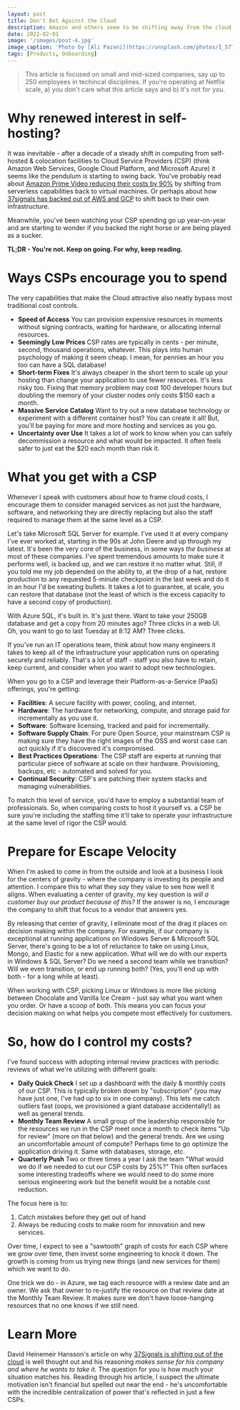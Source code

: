 ```yaml
---
layout: post
title: Don't Bet Against the Cloud
description: Amazon and others seem to be shifting away from the cloud to self-hosted, owned hardware in data centers - what's going on?
date: 2022-02-01
image: '/images/post-4.jpg'
image_caption: 'Photo by [Ali Pazani](https://unsplash.com/photos/I_S774RnI3g) on [Unsplash](https://unsplash.com/)'
tags: [Products, Onboarding]
---
```


> This article is focused on small and mid-sized companies, say up to 250 employees in techincal disciplines.
> If you're operating at Netflix scale, a) you don't care what this article says and b) it's not for you.

# Why renewed interest in self-hosting?

It was inevitable - after a decade of a steady shift in computing from self-hosted & colocation facilities
to Cloud Service Providers (CSP) (think Amazon Web Services, Google Cloud Platform, and Microsoft Azure) it seems like
the pendulum is starting to swing back.  You've probably read about [Amazon Prime Video reducing their costs by 90%](https://www.primevideotech.com/video-streaming/scaling-up-the-prime-video-audio-video-monitoring-service-and-reducing-costs-by-90)
by shifting from serverless capabilities back to virtual machines.
Or perhaps about how [37signals has backed out of AWS and GCP](https://world.hey.com/dhh/why-we-re-leaving-the-cloud-654b47e0) 
to shift back to their own infrastructure.  

Meanwhile, you've been watching your CSP spending go up year-on-year and are starting to wonder if you
backed the right horse or are being played as a sucker.

**TL;DR - You're not.  Keep on going.  For why, keep reading.**

# Ways CSPs encourage you to spend

The very capabilities that make the Cloud attractive also neatly bypass most traditional cost controls.

* **Speed of Access** You can provision expensive resources in moments without signing contracts,
waiting for hardware, or allocating internal resources.
* **Seemingly Low Prices** CSP rates are typically in cents - per minute, second, thousand operations,
whatever.  This plays into human psychology of making it seem cheap. I mean, for pennies an hour
you too can have a SQL database!
* **Short-term Fixes** It's always cheaper in the short term to scale up your hosting than change your
application to use fewer resources.  It's less risky too.  Fixing that memory problem may cost 100 developer
hours but doubling the memory of your cluster nodes only costs $150 each a month.
* **Massive Service Catalog** Want to try out a new database technology or experiment with a different
container host? You can create it all! But, you'll be paying for more and more hosting and services as you go.
* **Uncertainty over Use** It takes a lot of work to know when you can safely decommission a resource
and what would be impacted.  It often feels safer to just eat the $20 each month than risk it.

# What you get with a CSP

Whenever I speak with customers about how to frame cloud costs, I encourage them to consider managed services as not
just the hardware, software, and networking they are directly replacing but also the staff required to 
manage them at the same level as a CSP.

Let's take Microsoft SQL Server for example.  I've used it at every company I've ever worked at, starting
in the 90s at John Deere and up through my latest.  It's been the very core of the business, in some ways
*the business* at most of these companies.  I've spent tremendous amounts to make sure it performs well,
is backed up, and we can restore it no matter what.  Still, if you told me my job depended on the ability
to, at the drop of a hat, restore production to any requested 5-minute checkpoint in the last week and
do it in an hour I'd be sweating bullets.  It takes a lot to guarantee, at scale, you can restore that
database (not the least of which is the excess capacity to have a second copy of production).

With Azure SQL, it's built in.  It's just there.  Want to take your 250GB database and get a copy from
20 minutes ago?  Three clicks in a web UI.  Oh, you want to go to last Tuesday at 8:12 AM?  Three clicks.

If you've run an IT operations team, think about how many engineers it takes to keep all of the infrastructure
your application runs on operating securely and reliably.  That's a lot of staff - staff you also have
to retain, keep current, and consider when you want to adopt new technologies.

When you go to a CSP and leverage their Platform-as-a-Service (PaaS) offerings, you're getting:

* **Facilities**: A secure facility with power, cooling, and internet.
* **Hardware**: The hardware for networking, compute, and storage paid for incrementally as you use it.
* **Software**: Software licensing, tracked and paid for incrementally.  
* **Software Supply Chain**: For pure Open Source, your mainstream CSP is making sure they have the right
images of the OSS and worst case can act quickly if it's discovered it's compromised.  
* **Best Practices Operations**: The CSP staff are experts at running that particular piece of software at
scale on their hardware.  Provisioning, backups, etc - automated and solved for you.
* **Continual Security**: CSP's are patching their system stacks and managing vulnerabilities.

To match this level of service, you'd have to employ a substantial team of professionals.  So, when comparing
costs to host it yourself vs. a CSP be sure you're including the staffing time it'll take to operate your
infrastructure at the same level of rigor the CSP would.

# Prepare for Escape Velocity

When I'm asked to come in from the outside and look at a business I look for the centers of gravity -
where the company is investing its people and attention.  I compare this to what they *say* they value to
see how well it aligns.  When evaluating a center of gravity, my key question is _will a customer buy our 
product because of this?_  If the answer is no, I encourage the company to shift that focus to a vendor
that answers yes.

By releasing that center of gravity, I eliminate most of the drag it places on decision making within
the company.  For example, if our company is exceptional at running applications on Windows Server &
Microsoft SQL Server, there's going to be a lot of reluctance to take on using Linux, Mongo, and Elastic
for a new application.  What will we do with our experts in Windows & SQL Server?  Do we need a second
team while we transition?  Will we even transition, or end up running both? (Yes, you'll end up with both -
for a long while at least).  

When working with CSP, picking Linux or Windows is more like picking between Chocolate and Vanilla Ice
Cream - just say what you want when you order.  Or have a scoop of both.  This means you can focus your
decision making on what helps you compete most effectively for customers.

# So, how do I control my costs?

I've found success with adopting internal review practices with periodic reviews of what we're utilizing
with different goals:

* **Daily Quick Check** I set up a dashboard with the daily & monthly costs of our CSP.  This is typically
broken down by "subscription" (you may have just one, I've had up to six in one company).  This lets me catch
outliers fast (oops, we provisioned a giant database accidentally!) as well as general trends.
* **Monthly Team Review** A small group of the leadership responsible for the resources we run in the CSP meet
once a month to check items "Up for review" (more on that below) and the general trends.  Are we using an
uncomfortable amount of compute?  Perhaps time to go optimize the application driving it.  Same with databases,
storage, etc.
* **Quarterly Push** Two or three times a year I ask the team "What would we do if we needed to cut our CSP
costs by 25%?"  This often surfaces some interesting tradeoffs where we would need to do some more serious
engineering work but the benefit would be a notable cost reduction.

The focus here is to:

1. Catch mistakes before they get out of hand
2. Always be reducing costs to make room for innovation and new services.

Over time, I expect to see a "sawtooth" graph of costs for each CSP where we grow over time, then invest some
engineering to knock it down.  The growth is coming from us trying new things (and new services for them) which
we want to do.

One trick we do - in Azure, we tag each resource with a review date and an owner.  We ask that owner to re-justify the resource
on that review date at the Monthly Team Review.  It makes sure we don't have loose-hanging resources that
no one knows if we still need.

# Learn More

David Heinemeir Hansson's article on why [37Signals is shifting out of the cloud](https://world.hey.com/dhh/why-we-re-leaving-the-cloud-654b47e0) 
is well thought out and his reasoning _makes sense for his company and where he wants to take it._
The question for you is how much your situation matches his.  Reading through his article, I suspect
the ultimate motivation isn't financial but spelled out near the end - he's uncomfortable with the
incredible centralization of power that's reflected in just a few CSPs.

